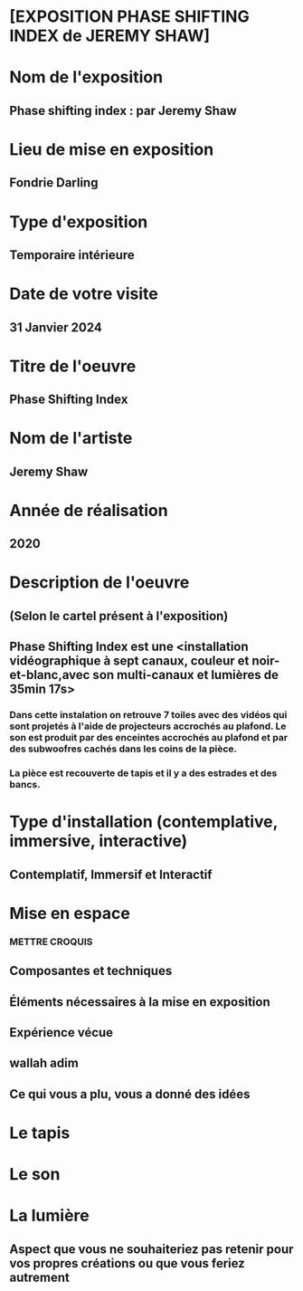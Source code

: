 # [EXPOSITION PHASE SHIFTING INDEX de JEREMY SHAW]

# Nom de l'exposition

## Phase shifting index : par Jeremy Shaw
 
# Lieu de mise en exposition

 ## Fondrie Darling
 
# Type d'exposition 

## Temporaire intérieure
 
# Date de votre visite

## 31 Janvier 2024
 
# Titre de l'oeuvre

## Phase Shifting Index
 
# Nom de l'artiste

## Jeremy Shaw
 
# Année de réalisation

## 2020
 
# Description de l'oeuvre

## (Selon le cartel présent à l'exposition)

## Phase Shifting Index est une <installation vidéographique à sept canaux, couleur et noir-et-blanc,avec son multi-canaux et lumières de 35min 17s>

### Dans cette instalation on retrouve 7 toiles avec des vidéos  qui sont projetés à l'aide de projecteurs accrochés au plafond. Le son est produit par des enceintes accrochés au plafond et par des subwoofres cachés dans les coins de la pièce.

### La pièce est recouverte de tapis et il y a des estrades et des bancs.
 
# Type d'installation (contemplative, immersive, interactive)

## Contemplatif, Immersif et Interactif
 
# Mise en espace

### METTRE CROQUIS
 
## Composantes et techniques
 
## Éléments nécessaires à la mise en exposition
 
## Expérience vécue

## wallah adim
 
## Ce qui vous a plu, vous a donné des idées

# Le tapis

# Le son

# La lumière
 
## Aspect que vous ne souhaiteriez pas retenir pour vos propres créations ou que vous feriez autrement
